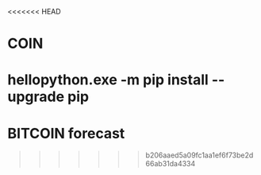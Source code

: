 <<<<<<< HEAD
# COIN
hellopython.exe -m pip install --upgrade pip
=======
# BITCOIN forecast
>>>>>>> b206aaed5a09fc1aa1ef6f73be2d66ab31da4334
